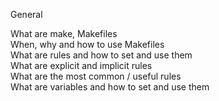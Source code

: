 General

What are make, Makefiles   
When, why and how to use Makefiles  
What are rules and how to set and use them   
What are explicit and implicit rules   
What are the most common / useful rules    
What are variables and how to set and use them    
